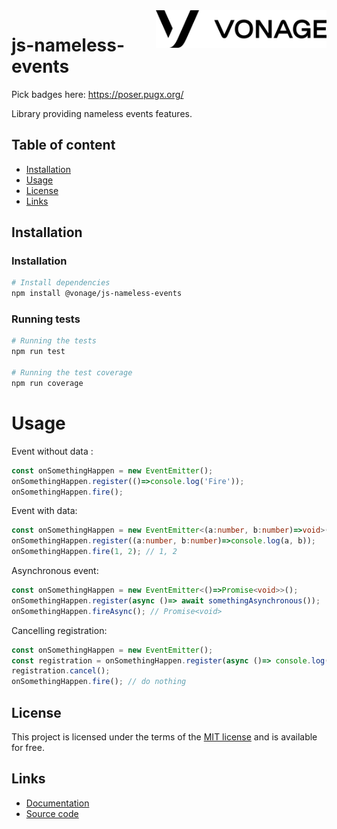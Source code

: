
<a href="https://www.vonage.com/">
    <img src="public/logo.png" alt="Vonage logo" title="Vonage" align="right" height="60" />
</a>

# js-nameless-events
Pick badges here: https://poser.pugx.org/

Library providing nameless events features.

## Table of content

- [Installation](#installation)
- [Usage](#Usage)
- [License](#license)
- [Links](#links)

## Installation

### Installation

``` bash
# Install dependencies
npm install @vonage/js-nameless-events
```

### Running tests

``` bash
# Running the tests
npm run test

# Running the test coverage
npm run coverage
```

# Usage

Event without data :

```ts
const onSomethingHappen = new EventEmitter();
onSomethingHappen.register(()=>console.log('Fire'));
onSomethingHappen.fire();
```

Event with data:

```ts
const onSomethingHappen = new EventEmitter<(a:number, b:number)=>void>();
onSomethingHappen.register((a:number, b:number)=>console.log(a, b));
onSomethingHappen.fire(1, 2); // 1, 2
```

Asynchronous event:

```ts
const onSomethingHappen = new EventEmitter<()=>Promise<void>>();
onSomethingHappen.register(async ()=> await somethingAsynchronous());
onSomethingHappen.fireAsync(); // Promise<void>
```

Cancelling registration:

```ts
const onSomethingHappen = new EventEmitter();
const registration = onSomethingHappen.register(async ()=> console.log("will never being called"));
registration.cancel();
onSomethingHappen.fire(); // do nothing
```

## License

This project is licensed under the terms of the [MIT license](https://opensource.org/licenses/MIT) and is available for free.

## Links

* [Documentation](https://github.com/Vonage/js-nameless-events/wiki)
* [Source code](https://github.com/Vonage/js-nameless-events)